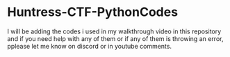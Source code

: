 # Huntress-CTF-PythonCodes

I will be adding the codes i used in my walkthrough video in this repository and if you need help with any of them or if any of them is throwing an error, pplease let me know on discord or in youtube comments.
